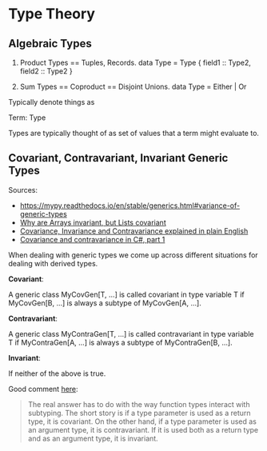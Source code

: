 # Type Theory

## Algebraic Types

1. Product Types == Tuples, Records.  data Type = Type { field1 :: Type2, field2 :: Type2 }

2. Sum Types == Coproduct == Disjoint Unions.  data Type = Either | Or


Typically denote things as

Term: Type

Types are typically thought of as set of values that a term might
evaluate to.


## Covariant, Contravariant, Invariant Generic Types

Sources:
 - https://mypy.readthedocs.io/en/stable/generics.html#variance-of-generic-types
 - [Why are Arrays invariant, but Lists covariant](https://stackoverflow.com/q/6684493/5932184)
 - [Covariance, Invariance and Contravariance explained in plain English](https://stackoverflow.com/q/8481301/5932184)
 - [Covariance and contravariance in C#, part 1](https://ericlippert.com/2007/10/16/covariance-and-contravariance-in-c-part-1/)


When dealing with generic types we come up across different
situations for dealing with derived types.

**Covariant**:

A generic class MyCovGen[T, ...] is called covariant in type variable T if MyCovGen[B, ...] is always a subtype of MyCovGen[A, ...].

**Contravariant**:

A generic class MyContraGen[T, ...] is called contravariant in type variable T if MyContraGen[A, ...] is always a subtype of MyContraGen[B, ...].

**Invariant**:

If neither of the above is true.

Good comment [here](https://stackoverflow.com/a/42720468/5932184):

> The real answer has to do with the way function types interact with
> subtyping. The short story is if a type parameter is used as a return
> type, it is covariant. On the other hand, if a type parameter is used as
> an argument type, it is contravariant. If it is used both as a return
> type and as an argument type, it is invariant.
